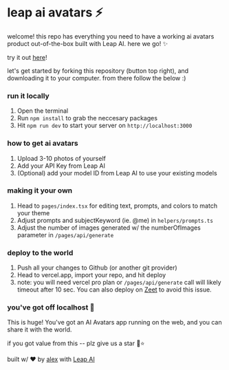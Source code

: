 # leap ai avatars ⚡️

welcome! this repo has everything you need to have a working ai avatars product out-of-the-box built with Leap AI. here we go! ✨

try it out [here](https://ai-avatars.vercel.app/)!

let's get started by forking this repository (button top right), and downloading it to your computer. from there follow the below :)

### run it locally

1. Open the terminal
2. Run `npm install` to grab the neccesary packages
3. Hit `npm run dev` to start your server on `http://localhost:3000`

### how to get ai avatars

1. Upload 3-10 photos of yourself
2. Add your API Key from Leap AI
3. (Optional) add your model ID from Leap AI to use your existing models

### making it your own

1. Head to `pages/index.tsx` for editing text, prompts, and colors to match your theme
2. Adjust prompts and subjectKeyword (ie. @me) in `helpers/prompts.ts`
3. Adjust the number of images generated w/ the numberOfImages parameter in `/pages/api/generate`

### deploy to the world

1. Push all your changes to Github (or another git provider)
2. Head to vercel.app, import your repo, and hit deploy
3. note: you will need vercel pro plan or `/pages/api/generate` call will likely timeout after 10 sec. You can also deploy on [Zeet](https://zeet.co/) to avoid this issue.

### you've got off localhost 👏

This is huge! You've got an AI Avatars app running on the web, and you can share it with the world.

if you got value from this -- plz give us a star 🙂⭐

built w/ ❤️ by [alex](https://twitter.com/thealexshaq) with [Leap AI](https://tryleap.ai)
